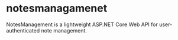 # notesmanagamenet
NotesManagement is a lightweight ASP.NET Core Web API for user-authenticated note management.
